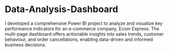 # Data-Analysis-Dashboard
I developed a comprehensive Power BI project to analyze and visualize key performance indicators for an e-commerce company, Ecom Express. The multi-page dashboard offers actionable insights into sales trends, customer behaviour, and order cancellations, enabling data-driven and informed business decisions.
